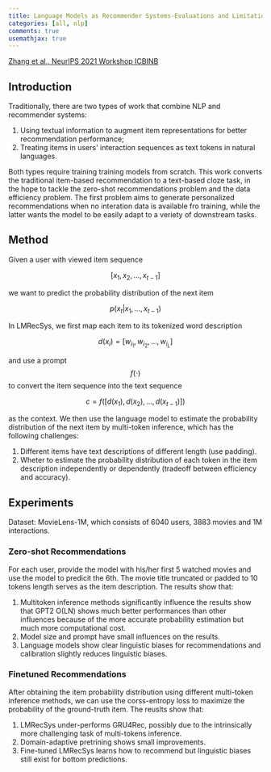 ```yaml
---
title: Language Models as Recommender Systems-Evaluations and Limitations
categories: [all, nlp]
comments: true
usemathjax: true
---
```


[Zhang et al., NeurIPS 2021 Workshop ICBINB](https://openreview.net/forum?id=hFx3fY7-m9b)

## Introduction

Traditionally, there are two types of work that combine NLP and recommender systems:

1. Using textual information to augment item representations for better recommendation performance;
2. Treating items in users' interaction sequences as text tokens in natural languages.

Both types require training training models from scratch. This work converts the traditional item-based recommendation to a text-based cloze task, in the hope to tackle the zero-shot recommendations problem and the data efficiency problem. The first problem aims to generate personalized recommendations when no interation data is available fro training, while the latter wants the model to be easily adapt to a veriety of downstream tasks.

## Method

Given a user with viewed item sequence

$$[x_1, x_2, \dots, x_{t-1}]$$

we want to predict the probability distribution of the next item

$$p(x_t|x_1,\dots,x_{t-1})$$

In LMRecSys, we first map each item to its tokenized word description

$$d(x_i) = [w_{i_1}, w_{i_2},\dots,w_{i_L}]$$

and use a prompt $$f(\cdot)$$ to convert the item sequence into the text sequence

$$c = f([d(x_1), d(x_2),\dots,d(x_{t-1})])$$

as the context. We then use the language model to estimate the probability distribution of the next item by multi-token inference, which has the following challenges:

1. Different items have text descriptions of different length (use padding).
2. Wheter to estimate the probability distribution of each token in the item description independently or dependently (tradeoff between efficiency and accuracy).

## Experiments

Dataset: MovieLens-1M, which consists of 6040 users, 3883 movies and 1M interactions.

### Zero-shot Recommendations

For each user, provide the model with his/her first 5 watched movies and use the model to predicit the 6th. The movie title truncated or padded to 10 tokens length serves as the item description. The results show that:

1. Multitoken inference methods significantly influence the results show that GPT2 O(LN) shows much better performances than other influences because of the more accurate probability estimation but much more computational cost.
2. Model size and prompt have small influences on the results.
3. Language models show clear linguistic biases for recommendations and calibration slightly reduces linguistic biases.

### Finetuned Recommendations

After obtaining the item probability distribution using different multi-token inference methods, we can use the corss-entropy loss to maximize the probability of the ground-truth item. The reuslts show that:

1. LMRecSys under-performs GRU4Rec, possibly due to the intrinsically more challenging task of multi-tokens inference.
2. Domain-adaptive pretrining shows small improvements.
3. Fine-tuned LMRecSys learns how to recommend but linguistic biases still exist for bottom predictions.
